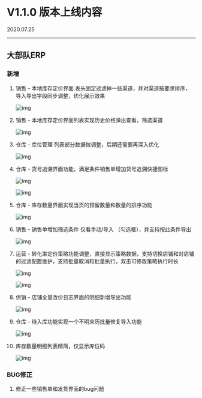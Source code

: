 # V1.1.0 版本上线内容

2020.07.25

------

## 大部队ERP

### **新增**

1. 销售 - 本地库存定价界面  表头固定过滤掉一些渠道，并对渠道按要求排序，导入导出字段同步调整，优化展示效果

   ![img](https://qqadapt.qpic.cn/txdocpic/0/896ee67d9f7f35b4db4e18e1cbe648c6/0?w=1784&h=645)            

2. 销售 - 本地库存定价界面列表实现历史价格弹出查看，筛选渠道

   ![img](https://qqadapt.qpic.cn/txdocpic/0/1af3bdd9543a8d660067ac42f34eac50/0?w=915&h=715)            

3. 仓库 - 库位管理 列表部分数据做调整，后期还需要再深入优化

   ![img](https://qqadapt.qpic.cn/txdocpic/0/61b7e27a2c3c5ba0d3f44f715074de92/0?w=1302&h=640)            

4. 仓库 - 货号追溯界面功能，满足条件销售单增加货号追溯快捷图标

    ![img](https://qqadapt.qpic.cn/txdocpic/0/07e54d5cfe49b1e99ecd55c5156df85b/0?w=596&h=254)            

   ![img](https://qqadapt.qpic.cn/txdocpic/0/432e7bc6d6f9c39adf84dfc169adde18/0?w=1650&h=465)            

5. 仓库 - 库存数量界面实现当页的预留数量和数量的排序功能

   ![img](https://qqadapt.qpic.cn/txdocpic/0/5985d3f754955367add5565aa2cc0d7e/0?w=912&h=331)            

6. 销售 - 销售单增加筛选条件 仅看手动/导入 （勾选框），并支持按此条件导出

   ![img](https://qqadapt.qpic.cn/txdocpic/0/c8557d4b4f03fb94d07853e27ab61c6f/0?w=824&h=339)            

7. 运营 - 转化率定价策略功能调整，直接显示策略数据，支持切换店铺和对店铺的过滤配置维护，支持批量取消和批量执行，双击可修改策略执行时长

   ![img](https://qqadapt.qpic.cn/txdocpic/0/6134e802e51437bffc11621d05487913/0?w=1920&h=937)            

    ![img](https://qqadapt.qpic.cn/txdocpic/0/2a8024332995f813a4e0eb28bde2147d/0?w=588&h=460)            

8. 供销 - 店铺全量改价日志界面的明细新增导出功能

   ![img](https://qqadapt.qpic.cn/txdocpic/0/d6a2ba1e98ceeb7c458fb743e32972a6/0?w=1315&h=741)            

9. 仓库 - 待入库功能实现一个不明来历批量修复导入功能

   ![img](https://qqadapt.qpic.cn/txdocpic/0/50242da464f10bb0054402ca617ca769/0?w=576&h=267)            

10. 库存数量明细列表精简，仅显示库位码

    ![img](https://qqadapt.qpic.cn/txdocpic/0/728b5029d64dc31dec8ccb121782e496/0?w=1366&h=497)            



### **BUG修正**

1.  修正一些销售单和发货界面的bug问题
